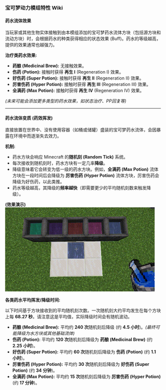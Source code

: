 ### **宝可梦动力模组特性 Wiki**

#### **药水流体效果**

当玩家或其他生物实体接触到由本模组添加的宝可梦药水流体方块（包括源方块和流动方块）时，会根据药水的种类获得相应的状态效果 (Buff)。药水的等级越高，提供的效果通常也越强力。

**治疗类药水效果:**

*   **药酿 (Medicinal Brew):** 无接触效果。
*   **伤药 (Potion):** 接触时获得 **再生 I** (Regeneration I) 效果。
*   **好伤药 (Super Potion):** 接触时获得 **再生 II** (Regeneration II) 效果。
*   **厉害伤药 (Hyper Potion):** 接触时获得 **再生 III** (Regeneration III) 效果。
*   **全满药 (Max Potion):** 接触时获得 **再生 IV** (Regeneration IV) 效果。

*(未来可能会添加更多类型的药水效果，如状态治疗、PP回复等)*

---

#### **药水流体变质 (药效挥发)**

直接放置在世界中、没有使用容器（如桶或储罐）盛装的宝可梦药水流体，会因暴露在环境中而逐渐失去效力。

**机制:**

*   药水方块会响应 Minecraft 的**随机刻 (Random Tick)** 系统。
*   每次接收到随机刻时，药水方块有一定几率**降级**。
*   降级意味着它会转变为低一级的药水方块。例如，**全满药 (Max Potion)** 流体方块在一段时间后会降级为 **厉害伤药 (Hyper Potion)** 流体方块，厉害伤药会降级为好伤药，以此类推。
*   药水等级越高，其降级的**频率越快**（即需要更少的平均随机刻数来触发降级）。

**(效果演示)**
![药水挥发/降级过程](../Pictures/potionVolatilization.gif)

**各类药水平均挥发/降级时间:**

以下时间基于方块接收到的平均随机刻次数。一次随机刻大约平均发生在每个方块上每 **68.27 秒**。请注意这是平均值，实际降级时间会有随机波动。

*   **药酿 (Medicinal Brew):** 平均约 **240 次**随机刻后降级 (约 **4.5 小时**)。*(最终可能降级为水方块或其他基础流体)*
*   **伤药 (Potion):** 平均约 **120 次**随机刻后降级为 **药酿 (Medicinal Brew)** (约 **2.25 小时**)。
*   **好伤药 (Super Potion):** 平均约 **60 次**随机刻后降级为 **伤药 (Potion)** (约 **1.1 小时**)。
*   **厉害伤药 (Hyper Potion):** 平均约 **30 次**随机刻后降级为 **好伤药 (Super Potion)** (约 **34 分钟**)。
*   **全满药 (Max Potion):** 平均约 **15 次**随机刻后降级为 **厉害伤药 (Hyper Potion)** (约 **17 分钟**)。

